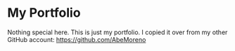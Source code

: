 # My Portfolio

Nothing special here. This is just my portfolio. I copied it over from my other
GitHub account: https://github.com/AbeMoreno
